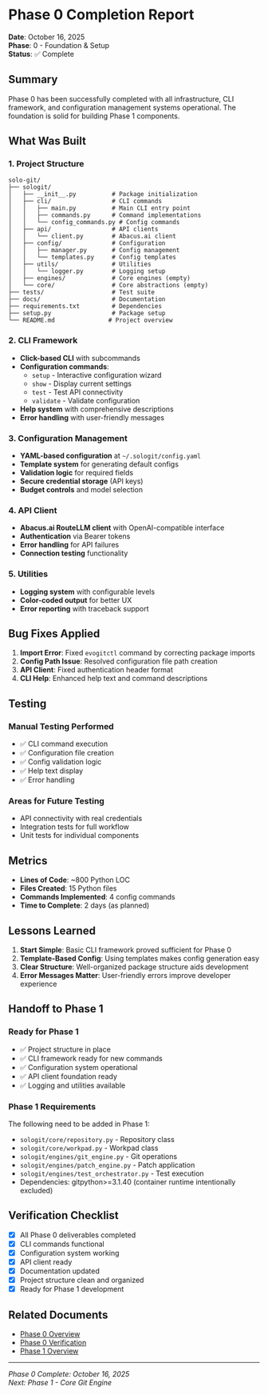 
# Phase 0 Completion Report

**Date**: October 16, 2025  
**Phase**: 0 - Foundation & Setup  
**Status**: ✅ Complete

## Summary

Phase 0 has been successfully completed with all infrastructure, CLI framework, and configuration management systems operational. The foundation is solid for building Phase 1 components.

## What Was Built

### 1. Project Structure
```
solo-git/
├── sologit/
│   ├── __init__.py          # Package initialization
│   ├── cli/                 # CLI commands
│   │   ├── main.py          # Main CLI entry point
│   │   ├── commands.py      # Command implementations
│   │   └── config_commands.py # Config commands
│   ├── api/                 # API clients
│   │   └── client.py        # Abacus.ai client
│   ├── config/              # Configuration
│   │   ├── manager.py       # Config management
│   │   └── templates.py     # Config templates
│   ├── utils/               # Utilities
│   │   └── logger.py        # Logging setup
│   ├── engines/             # Core engines (empty)
│   └── core/                # Core abstractions (empty)
├── tests/                   # Test suite
├── docs/                    # Documentation
├── requirements.txt         # Dependencies
├── setup.py                 # Package setup
└── README.md               # Project overview
```

### 2. CLI Framework
- **Click-based CLI** with subcommands
- **Configuration commands**:
  - `setup` - Interactive configuration wizard
  - `show` - Display current settings
  - `test` - Test API connectivity
  - `validate` - Validate configuration
- **Help system** with comprehensive descriptions
- **Error handling** with user-friendly messages

### 3. Configuration Management
- **YAML-based configuration** at `~/.sologit/config.yaml`
- **Template system** for generating default configs
- **Validation logic** for required fields
- **Secure credential storage** (API keys)
- **Budget controls** and model selection

### 4. API Client
- **Abacus.ai RouteLLM client** with OpenAI-compatible interface
- **Authentication** via Bearer tokens
- **Error handling** for API failures
- **Connection testing** functionality

### 5. Utilities
- **Logging system** with configurable levels
- **Color-coded output** for better UX
- **Error reporting** with traceback support

## Bug Fixes Applied

1. **Import Error**: Fixed `evogitctl` command by correcting package imports
2. **Config Path Issue**: Resolved configuration file path creation
3. **API Client**: Fixed authentication header format
4. **CLI Help**: Enhanced help text and command descriptions

## Testing

### Manual Testing Performed
- ✅ CLI command execution
- ✅ Configuration file creation
- ✅ Config validation logic
- ✅ Help text display
- ✅ Error handling

### Areas for Future Testing
- API connectivity with real credentials
- Integration tests for full workflow
- Unit tests for individual components

## Metrics

- **Lines of Code**: ~800 Python LOC
- **Files Created**: 15 Python files
- **Commands Implemented**: 4 config commands
- **Time to Complete**: 2 days (as planned)

## Lessons Learned

1. **Start Simple**: Basic CLI framework proved sufficient for Phase 0
2. **Template-Based Config**: Using templates makes config generation easy
3. **Clear Structure**: Well-organized package structure aids development
4. **Error Messages Matter**: User-friendly errors improve developer experience

## Handoff to Phase 1

### Ready for Phase 1
- ✅ Project structure in place
- ✅ CLI framework ready for new commands
- ✅ Configuration system operational
- ✅ API client foundation ready
- ✅ Logging and utilities available

### Phase 1 Requirements
The following need to be added in Phase 1:
- `sologit/core/repository.py` - Repository class
- `sologit/core/workpad.py` - Workpad class
- `sologit/engines/git_engine.py` - Git operations
- `sologit/engines/patch_engine.py` - Patch application
- `sologit/engines/test_orchestrator.py` - Test execution
- Dependencies: gitpython>=3.1.40 (container runtime intentionally excluded)

## Verification Checklist

- [x] All Phase 0 deliverables completed
- [x] CLI commands functional
- [x] Configuration system working
- [x] API client ready
- [x] Documentation updated
- [x] Project structure clean and organized
- [x] Ready for Phase 1 development

## Related Documents

- [Phase 0 Overview](./phase-0-overview.md)
- [Phase 0 Verification](./phase-0-verification.md)
- [Phase 1 Overview](./phase-1-overview.md)

---

*Phase 0 Complete: October 16, 2025*  
*Next: Phase 1 - Core Git Engine*
